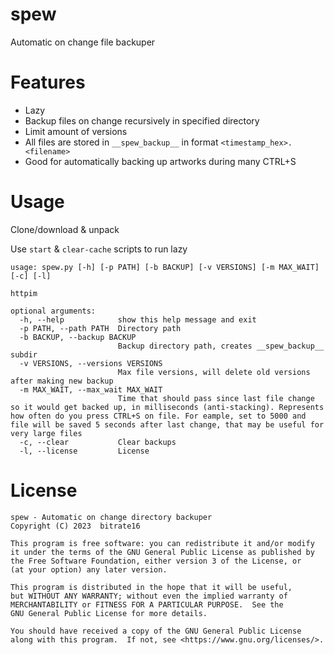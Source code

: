 # spew
Automatic on change file backuper

# Features
* Lazy
* Backup files on change recursively in specified directory
* Limit amount of versions
* All files are stored in `__spew_backup__` in format `<timestamp_hex>.<filename>`
* Good for automatically backing up artworks during many CTRL+S

# Usage
Clone/download & unpack

Use `start` & `clear-cache` scripts to run lazy

```
usage: spew.py [-h] [-p PATH] [-b BACKUP] [-v VERSIONS] [-m MAX_WAIT] [-c] [-l]

httpim

optional arguments:
  -h, --help            show this help message and exit
  -p PATH, --path PATH  Directory path
  -b BACKUP, --backup BACKUP
                        Backup directory path, creates __spew_backup__ subdir
  -v VERSIONS, --versions VERSIONS
                        Max file versions, will delete old versions after making new backup
  -m MAX_WAIT, --max_wait MAX_WAIT
                        Time that should pass since last file change so it would get backed up, in milliseconds (anti-stacking). Represents how often do you press CTRL+S on file. For eample, set to 5000 and file will be saved 5 seconds after last change, that may be useful for very large files
  -c, --clear           Clear backups
  -l, --license         License
```

# License
```
spew - Automatic on change directory backuper
Copyright (C) 2023  bitrate16

This program is free software: you can redistribute it and/or modify
it under the terms of the GNU General Public License as published by
the Free Software Foundation, either version 3 of the License, or
(at your option) any later version.

This program is distributed in the hope that it will be useful,
but WITHOUT ANY WARRANTY; without even the implied warranty of
MERCHANTABILITY or FITNESS FOR A PARTICULAR PURPOSE.  See the
GNU General Public License for more details.

You should have received a copy of the GNU General Public License
along with this program.  If not, see <https://www.gnu.org/licenses/>.
```
